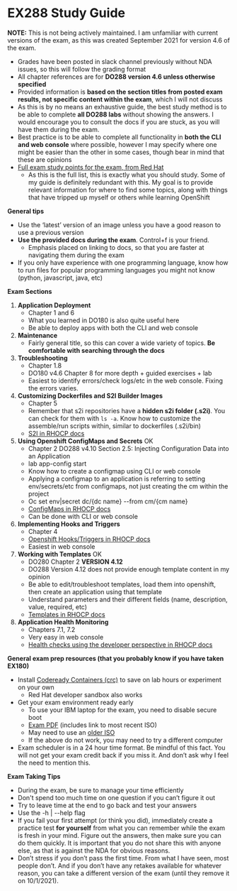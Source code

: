 # EX288 Study Guide
__NOTE:__ This is not being actively maintained. I am unfamiliar with current versions of the exam, as this was created September 2021 for version 4.6 of the exam. 

- Grades have been posted in slack channel previously without NDA issues, so this will follow the grading format
- All chapter references are for __DO288 version 4.6 unless otherwise specified__
- Provided information is __based on the section titles from posted exam results, not specific content within the exam__, which I will not discuss
- As this is by no means an exhaustive guide, the best study method is to be able to complete __all DO288 labs__ without showing the answers. I would encourage you to consult the docs if you are stuck, as you will have them during the exam.
- Best practice is to be able to complete all functionality in __both the CLI and web console__ where possible, however I may specify where one might be easier than the other in some cases, though bear in mind that these are opinions
- [Full exam study points for the exam, from Red Hat](https://www.redhat.com/en/services/training/ex288-red-hat-certified-specialist-openshift-application-development-exam?section=Objectives)
  - As this is the full list, this is exactly what you should study. Some of my guide is definitely redundant with this. My goal is to provide relevant information for where to find some topics, along with things that have tripped up myself or others while learning OpenShift


__General tips__
- Use the ‘latest’ version of an image unless you have a good reason to use a previous version
- __Use the provided docs during the exam__. Control+f is your friend.
  - Emphasis placed on linking to docs, so that you are faster at navigating them during the exam
- If you only have experience with one programming language, know how to run files for popular programming languages you might not know (python, javascript, java, etc)

__Exam Sections__

1. __Application Deployment__
    - Chapter 1 and 6
    - What you learned in DO180 is also quite useful here
    - Be able to deploy apps with both the CLI and web console
2. __Maintenance__
    - Fairly general title, so this can cover a wide variety of topics. __Be comfortable with searching through the docs__
3. __Troubleshooting__
    - Chapter 1.8
    - DO180 v4.6 Chapter 8 for more depth + guided exercises + lab
    - Easiest to identify errors/check logs/etc in the web console. Fixing the errors varies.
4. __Customizing Dockerfiles and S2I Builder Images__
    - Chapter 5
    - Remember that s2i repositories have a __hidden s2i folder (.s2i)__. You can check for them with ```ls -a```. Know how to customize the assemble/run scripts within, similar to dockerfiles (.s2i/bin)
    - [S2I in RHOCP docs](https://docs.openshift.com/container-platform/4.6/openshift_images/create-images.html#images-create-s2i_create-images)
5. __Using Openshift ConfigMaps and Secrets__ OK
    - Chapter 2 DO288 v4.10 Section 2.5: Injecting Configuration Data into an Application
    - lab app-config start
    - Know how to create a configmap using CLI or web console
    - Applying a configmap to an application is referring to setting env/secrets/etc from configmaps, not just creating the cm within the project
    - Oc set env|secret dc/{dc name} --from cm/{cm name}
    - [ConfigMaps in RHOCP docs](https://docs.openshift.com/container-platform/4.6/authentication/configmaps.html)
    - Can be done with CLI or web console
6. __Implementing Hooks and Triggers__
    - Chapter 4
    - [Openshift Hooks/Triggers in RHOCP docs](https://docs.openshift.com/container-platform/4.6/builds/triggering-builds-build-hooks.html)
    - Easiest in web console
7. __Working with Templates__ OK
    - DO280 Chapter 2 __VERSION 4.12__
    - DO288 Version 4.12 does not provide enough template content in my opinion
    - Be able to edit/troubleshoot templates, load them into openshift, then create an application using that template
    - Understand parameters and their different fields (name, description, value, required, etc)
    - [Templates in RHOCP docs](https://docs.openshift.com/container-platform/4.6/openshift_images/using-templates.html#templates-uploading_using-templates)
8. __Application Health Monitoring__
    - Chapters 7.1, 7.2
    - Very easy in web console
    - [Health checks using the developer perspective in RHOCP docs](https://docs.openshift.com/container-platform/4.6/applications/application-health.html#odc-adding-health-checks)


__General exam prep resources (that you probably know if you have taken EX180)__

- Install [Codeready Containers (crc)](https://console.redhat.com/openshift/install/crc/installer-provisioned?intcmp=7013a000002CtetAAC) to save on lab hours or experiment on your own
  - Red Hat developer sandbox also works
- Get your exam environment ready early
  - To use your IBM laptop for the exam, you need to disable secure boot
  - [Exam PDF](https://www.redhat.com/rhdc/managed-files/tr-remote-exams-preparation-ebook-f27382-202103-en_1.pdf) (includes link to most recent ISO)
  - May need to use an [older ISO](https://static.redhat.com/downloads/training-certification/rhrexboot-2020-08.iso)
  - If the above do not work, you may need to try a different computer
- Exam scheduler is in a 24 hour time format. Be mindful of this fact. You will not get your exam credit back if you miss it. And don’t ask why I feel the need to mention this.


__Exam Taking Tips__

- During the exam, be sure to manage your time efficiently
- Don't spend too much time on one question if you can’t figure it out
- Try to leave time at the end to go back and test your answers
- Use the -h | --help flag
- If you fail your first attempt (or think you did), immediately create a practice test __for yourself__ from what you can remember while the exam is fresh in your mind. Figure out the answers, then make sure you can do them quickly. It is important that you do not share this with anyone else, as that is against the NDA for obvious reasons.
- Don’t stress if you don’t pass the first time. From what I have seen, most people don’t. And if you don’t have any retakes available for whatever reason, you can take a different version of the exam (until they remove it on 10/1/2021).
